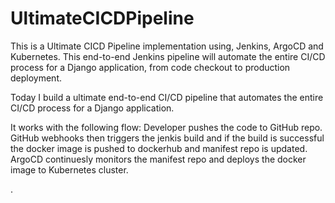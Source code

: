 # UltimateCICDPipeline
This is a Ultimate CICD Pipeline implementation using, Jenkins, ArgoCD and Kubernetes.
This end-to-end Jenkins pipeline will automate the entire CI/CD process for a Django application, from code checkout to production deployment.


Today I build a ultimate end-to-end CI/CD pipeline that automates the entire CI/CD process for a Django application.

It works with the following flow: Developer pushes the code to GitHub repo. GitHub webhooks then triggers the jenkis build and if the build is successful the docker image is pushed to dockerhub and manifest repo is updated. ArgoCD continuesly monitors the manifest repo and deploys the docker image to Kubernetes cluster.


. 



